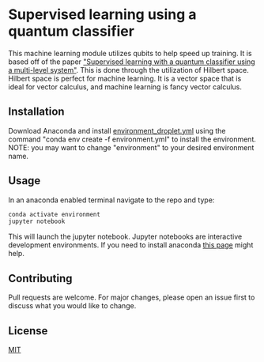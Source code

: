 # Supervised learning using a quantum classifier

This machine learning module utilizes qubits to help speed up training. It is based off of the paper ["Supervised learning with a quantum classifier using a multi-level system"](https://arxiv.org/pdf/1908.08385.pdf). This is done through the utilization of Hilbert space. Hilbert space is perfect for machine learning. It is a vector space that is ideal for vector calculus, and machine learning is fancy vector calculus.

## Installation

Download Anaconda and install [environment_droplet.yml](enviroment_droplet.yml) using the command "conda env create -f environment.yml" to install the environment. NOTE: you may want to change "environment" to your desired environment name.


## Usage
In an anaconda enabled terminal navigate to the repo and type:
```bash
conda activate environment
jupyter notebook
```
This will launch the jupyter notebook. Jupyter notebooks are interactive development environments. If you need to install anaconda [this page](https://docs.anaconda.com/anaconda/install/) might help.

## Contributing
Pull requests are welcome. For major changes, please open an issue first to discuss what you would like to change.

## License
[MIT](https://choosealicense.com/licenses/mit/)